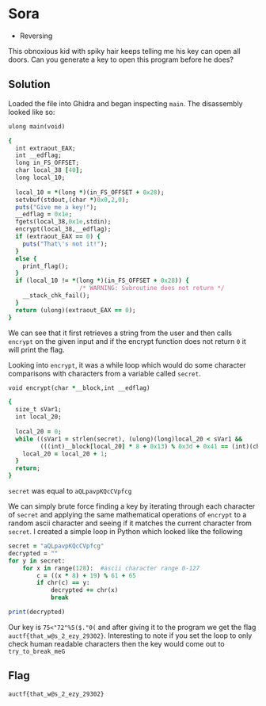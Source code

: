 # Sora
- Reversing

This obnoxious kid with spiky hair keeps telling me his key can open all doors. Can you generate a key to open this 
program before he does?

## Solution
Loaded the file into Ghidra and began inspecting `main`. The disassembly looked like so:
```Ruby
ulong main(void)

{
  int extraout_EAX;
  int __edflag;
  long in_FS_OFFSET;
  char local_38 [40];
  long local_10;
  
  local_10 = *(long *)(in_FS_OFFSET + 0x28);
  setvbuf(stdout,(char *)0x0,2,0);
  puts("Give me a key!");
  __edflag = 0x1e;
  fgets(local_38,0x1e,stdin);
  encrypt(local_38,__edflag);
  if (extraout_EAX == 0) {
    puts("That\'s not it!");
  }
  else {
    print_flag();
  }
  if (local_10 != *(long *)(in_FS_OFFSET + 0x28)) {
                    /* WARNING: Subroutine does not return */
    __stack_chk_fail();
  }
  return (ulong)(extraout_EAX == 0);
}
```
We can see that it first retrieves a string from the user and then calls `encrypt` on the given input and if the encrypt function does not return `0` it will print the flag. 

Looking into `encrypt`, it was a while loop which would do some character comparisons with characters from a variable called `secret`.
```Ruby
void encrypt(char *__block,int __edflag)

{
  size_t sVar1;
  int local_20;
  
  local_20 = 0;
  while ((sVar1 = strlen(secret), (ulong)(long)local_20 < sVar1 &&
         (((int)__block[local_20] * 8 + 0x13) % 0x3d + 0x41 == (int)(char)secret[local_20]))) {
    local_20 = local_20 + 1;
  }
  return;
}
```
`secret` was equal to `aQLpavpKQcCVpfcg`

We can simply brute force finding a key by iterating through each character of `secret` and applying the same mathematical operations of `encrypt` to a random ascii character and seeing if it matches the current character from `secret`. I created a simple loop in Python which looked like the following
```Ruby
secret = "aQLpavpKQcCVpfcg"
decrypted = ""
for y in secret:
    for x in range(128):  #ascii character range 0-127
        c = ((x * 8) + 19) % 61 + 65
        if chr(c) == y:
            decrypted += chr(x)
            break

print(decrypted)
```
Our key is `75<"72"%5($."0(` and after giving it to the program we get the flag `auctf{that_w@s_2_ezy_29302}`. Interesting to note if you set the loop to only check human readable characters then the key would come out to `try_to_break_meG`

## Flag
`auctf{that_w@s_2_ezy_29302}`
